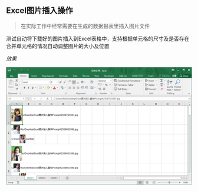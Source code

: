 ## Excel图片插入操作 ##
>在实际工作中经常需要在生成的数据报表里插入图片文件

测试自动将下载好的图片插入到Excel表格中，支持根据单元格的尺寸及是否存在合并单元格的情况自动调整图片的大小及位置

*效果*

![Excel图片插入](./Pic/sp20161015_192610.png)


